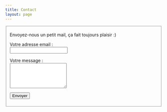 ```yaml
---
title: Contact
layout: page
---
```


<fieldset>
  <p>Envoyez-nous un petit mail, ça fait toujours plaisir :)</p>
  <form action="//formspree.io/contact@sudweb.fr" method="POST">
    <p><label for="_replyto">Votre adresse email :</label><br>
      <input type="email" name="_replyto">
    </p>
    <p><label for="message">Votre message :</label><br>
      <textarea name="message" rows="5" placeholder="Tapez votre texte ici">
      </textarea>
    </p>
    <input type="hidden" name="_subject" value="Message envoyé depuis la page
     contact" />
    <input type="text" name="_gotcha" style="display:none">
    <input type="hidden" name="_next" value="http://sudweb.fr" />
    <p><input class="button" type="submit" value="Envoyer"></p>
  </form>
</fieldset>
